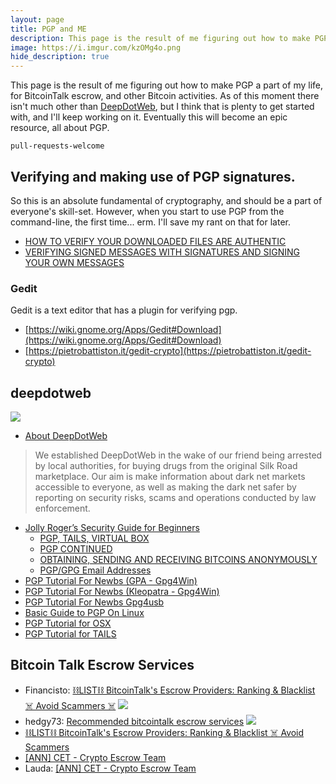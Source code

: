```yaml
---
layout: page
title: PGP and ME
description: This page is the result of me figuring out how to make PGP a part of my life, for BitcoinTalk escrow, and other Bitcoin activities.
image: https://i.imgur.com/kzOMg4o.png
hide_description: true
---
```


This page is the result of me figuring out how to make PGP a part of my life, for BitcoinTalk escrow, and other Bitcoin activities. As of this moment there isn't much other than [DeepDotWeb](#deepdotweb), but I think that is plenty to get started with, and I'll keep working on it. Eventually this will become an epic resource, all about PGP.

```
pull-requests-welcome

```

## Verifying and making use of PGP signatures.

So this is an absolute fundamental of cryptography, and should be a part of everyone's skill-set. However, when you start to use PGP from the command-line, the first time... erm. I'll save my rant on that for later.



  * [HOW TO VERIFY YOUR DOWNLOADED FILES ARE AUTHENTIC](https://www.deepdotweb.com/jolly-rogers-security-guide-for-beginners/how-to-verify-your-downloaded-files-are-authentic/)
  * [VERIFYING SIGNED MESSAGES WITH SIGNATURES AND SIGNING YOUR OWN MESSAGES](https://www.deepdotweb.com/jolly-rogers-security-guide-for-beginners/verifying-signed-messages-with-signatures-and-signing-your-own-messages/)

### Gedit

Gedit is a text editor that has a plugin for verifying pgp.

* [https://wiki.gnome.org/Apps/Gedit#Download](https://wiki.gnome.org/Apps/Gedit#Download)
* [https://pietrobattiston.it/gedit-crypto](https://pietrobattiston.it/gedit-crypto)


## deepdotweb

![](https://i.imgur.com/kzOMg4o.png)

* [About DeepDotWeb](https://www.deepdotweb.com/about-deepdotweb/)

>We established DeepDotWeb in the wake of our friend being arrested by local authorities, for buying drugs from the original Silk Road marketplace. Our aim is make information about dark net markets accessible to everyone, as well as making the dark net safer by reporting on security risks, scams and operations conducted by law enforcement. 

* [Jolly Roger’s Security Guide for Beginners](https://www.deepdotweb.com/jolly-rogers-security-guide-for-beginners/)
  * [PGP, TAILS, VIRTUAL BOX](https://www.deepdotweb.com/jolly-rogers-security-guide-for-beginners/pgp-tails-virtual-box/)
  * [PGP CONTINUED](http://www.deepdotweb.com/jolly-rogers-security-guide-for-beginners/pgp-continued/)
  * [OBTAINING, SENDING AND RECEIVING BITCOINS ANONYMOUSLY](https://www.deepdotweb.com/jolly-rogers-security-guide-for-beginners/obtaining-sending-and-receiving-bitcoins-anonymously/)
  * [PGP/GPG Email Addresses](https://www.deepdotweb.com/jolly-rogers-security-guide-for-beginners/pgpgpg-email-addresses/)
* [PGP Tutorial For Newbs (GPA - Gpg4Win)](https://www.deepdotweb.com/2013/11/11/pgp-tutorial-for-newbs-gpg4win/)
* [PGP Tutorial For Newbs (Kleopatra - Gpg4Win)](https://www.deepdotweb.com/2015/02/21/pgp-tutorial-for-windows-kleopatra-gpg4win/)
* [PGP Tutorial For Newbs Gpg4usb](https://www.deepdotweb.com/2015/06/21/pgp-tutorial-for-newbs-gpg4usb/)
* [Basic Guide to PGP On Linux](https://www.deepdotweb.com/2015/02/17/basic-guide-pgp-linux/)
* [PGP Tutorial for OSX](http://www.deepdotweb.com/2015/02/20/pgp-tutorial-os-x/)
* [PGP Tutorial for TAILS](https://www.deepdotweb.com/2017/10/22/basic-guide-pgp-tails/)


## Bitcoin Talk Escrow Services

	
* Financisto: [⛓LIST⛓ BitcoinTalk's Escrow Providers: Ranking & Blacklist ☠ Avoid Scammers ☠](https://bitcointalk.org/index.php?topic=276897.0;all)
  ![](https://image.ibb.co/fbhMLU/escrow.png)
* hedgy73: [Recommended bitcointalk escrow services](https://bitcointalk.org/index.php?topic=2439910.0)
![](https://i.imgur.com/EvuQwxN.png)
* [⛓LIST⛓ BitcoinTalk's Escrow Providers: Ranking & Blacklist ☠ Avoid Scammers](https://bitcointalk.org/index.php?topic=276897.0;all)
* [	\[ANN\] CET - Crypto Escrow Team](https://bitcointalk.org/index.php?topic=1938190)
* Lauda: [[ANN] CET - Crypto Escrow Team](https://bitcointalk.org/index.php?topic=1938190)
